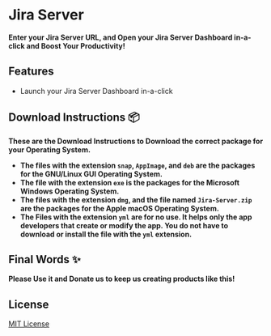 # Jira Server
**Enter your Jira Server URL, and Open your Jira Server Dashboard in-a-click and Boost Your Productivity!**

## Features
- Launch your Jira Server Dashboard in-a-click

## Download Instructions 📦
**These are the Download Instructions to Download the correct package for your Operating System.**

- **The files with the extension `snap`, `AppImage`, and `deb` are the packages for the GNU/Linux GUI Operating System.**
- **The file with the extension `exe` is the packages for the Microsoft Windows Operating System.**
- **The files with the extension `dmg`, and the file named `Jira-Server.zip` are the packages for the Apple macOS Operating System.**
- **The Files with the extension `yml` are for no use. It helps only the app developers that create or modify the app. You do not have to download or install the file with the `yml` extension.**

## Final Words ✨
**Please Use it and Donate us to keep us creating products like this!**

## License
[MIT License](LICENSE.md)
